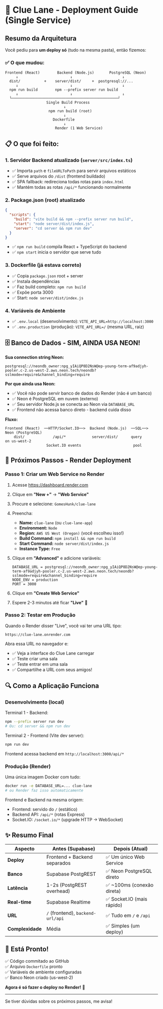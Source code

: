 # 🚀 Clue Lane - Deployment Guide (Single Service)

## Resumo da Arquitetura

Você pediu para **um deploy só** (tudo na mesma pasta), então fizemos:

### ✅ O que mudou:

```
Frontend (React)        Backend (Node.js)       PostgreSQL (Neon)
     ↓                        ↓                       ↓
  dist/           +    server/dist/     +  postgresql://...
     ↓                        ↓                       ↓
  npm run build        npm --prefix server run build
     ↓                        ↓                       ↓
  └─────────────────────────────────────────────────┘
                   Single Build Process
                           ↓
                    npm run build (root)
                           ↓
                      Dockerfile
                           ↓
                       Render (1 Web Service)
```

## 📋 O que foi feito:

### 1. **Servidor Backend atualizado** (`server/src/index.ts`)
   - ✅ Importa `path` e `fileURLToPath` para servir arquivos estáticos
   - ✅ Serve arquivos do `/dist` (frontend buildado)
   - ✅ SPA fallback: redireciona todas rotas para `index.html`
   - ✅ Mantém todas as rotas `/api/*` funcionando normalmente

### 2. **Package.json (root) atualizado**
   ```json
   {
     "scripts": {
       "build": "vite build && npm --prefix server run build",
       "start": "node server/dist/index.js",
       "server": "cd server && npm run dev"
     }
   }
   ```
   - ✅ `npm run build` compila React + TypeScript do backend
   - ✅ `npm start` inicia o servidor que serve tudo

### 3. **Dockerfile (já estava correto)**
   - ✅ Copia `package.json` root + server
   - ✅ Instala dependências
   - ✅ Faz build completo: `npm run build`
   - ✅ Expõe porta 3000
   - ✅ Start: `node server/dist/index.js`

### 4. **Variáveis de Ambiente**
   - ✅ `.env.local` (desenvolvimento): `VITE_API_URL=http://localhost:3000`
   - ✅ `.env.production` (produção): `VITE_API_URL=/` (mesma URL, raiz)

## 🗄️ Banco de Dados - SIM, AINDA USA NEON!

**Sua connection string Neon:**
```
postgresql://neondb_owner:npg_yIAiQP8D2NsW@ep-young-term-af9adjyh-pooler.c-2.us-west-2.aws.neon.tech/neondb?sslmode=require&channel_binding=require
```

**Por que ainda usa Neon:**
- ✅ Você não pode servir banco de dados do Render (não é um banco)
- ✅ Neon é PostgreSQL em nuvem (externo)
- ✅ Seu servidor Node.js se conecta ao Neon via `DATABASE_URL`
- ✅ Frontend não acessa banco direto - backend cuida disso

**Fluxo:**
```
Frontend (React)  ──HTTP/Socket.IO──>  Backend (Node.js)  ──SQL──>  Neon (PostgreSQL)
    dist/             /api/*            server/dist/      query      on us-west-2
                   Socket.IO events                        pool
```

## 🎯 Próximos Passos - Render Deployment

### Passo 1: Criar um Web Service no Render

1. Acesse https://dashboard.render.com
2. Clique em **"New +"** → **"Web Service"**
3. Procure e selecione: `GomesHunk/clue-lane`
4. Preencha:
   - **Name:** `clue-lane` (ou `clue-lane-app`)
   - **Environment:** `Node`
   - **Region:** `AWS US West (Oregon)` (você escolheu isso!)
   - **Build Command:** `npm install && npm run build`
   - **Start Command:** `node server/dist/index.js`
   - **Instance Type:** `Free`

5. Clique em **"Advanced"** e adicione variáveis:
   ```
   DATABASE_URL = postgresql://neondb_owner:npg_yIAiQP8D2NsW@ep-young-term-af9adjyh-pooler.c-2.us-west-2.aws.neon.tech/neondb?sslmode=require&channel_binding=require
   NODE_ENV = production
   PORT = 3000
   ```

6. Clique em **"Create Web Service"**
7. Espere 2-3 minutos até ficar **"Live"** 🎉

### Passo 2: Testar em Produção

Quando o Render disser "Live", você vai ter uma URL tipo:
```
https://clue-lane.onrender.com
```

Abra essa URL no navegador e:
- ✅ Veja a interface do Clue Lane carregar
- ✅ Teste criar uma sala
- ✅ Teste entrar em uma sala
- ✅ Compartilhe a URL com seus amigos!

## 🔍 Como a Aplicação Funciona

### Desenvolvimento (local)

Terminal 1 - Backend:
```bash
npm --prefix server run dev
# Ou: cd server && npm run dev
```

Terminal 2 - Frontend (Vite dev server):
```bash
npm run dev
```

Frontend acessa backend em `http://localhost:3000/api/*`

### Produção (Render)

Uma única imagem Docker com tudo:
```bash
docker run -e DATABASE_URL=... clue-lane
# ou Render faz isso automaticamente
```

Frontend e Backend na mesma origem:
- Frontend: servido do `/` (estático)
- Backend API: `/api/*` (rotas Express)
- Socket.IO: `/socket.io/*` (upgrade HTTP → WebSocket)

## ✨ Resumo Final

| Aspecto | Antes (Supabase) | Depois (Atual) |
|---------|-----------------|----------------|
| **Deploy** | Frontend + Backend separados | ✅ Um único Web Service |
| **Banco** | Supabase PostgREST | ✅ Neon PostgreSQL direto |
| **Latência** | 1-2s (PostgREST overhead) | ✅ ~100ms (conexão direta) |
| **Real-time** | Supabase Realtime | ✅ Socket.IO (mais rápido) |
| **URL** | `/` (frontend), `backend-url/api` | ✅ Tudo em `/` e `/api` |
| **Complexidade** | Média | ✅ Simples (um deploy) |

## 🚀 Está Pronto!

✅ Código commitado ao GitHub  
✅ Arquivo `Dockerfile` pronto  
✅ Variáveis de ambiente configuradas  
✅ Banco Neon criado (us-west-2)  

**Agora é só fazer o deploy no Render!** 🎊

---

Se tiver dúvidas sobre os próximos passos, me avisa!

